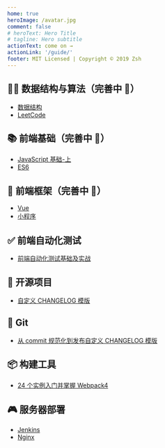 ```yaml
---
home: true
heroImage: /avatar.jpg
comment: false
# heroText: Hero Title
# tagline: Hero subtitle
actionText: come on →
actionLink: '/guide/'
footer: MIT Licensed | Copyright © 2019 Zsh
---
```


## 🤦‍♂️ 数据结构与算法（完善中 🚧）

- [数据结构](/passages/data-structures-introduction/)
- [LeetCode](/passages/LeetCode-introduction/)

## 📚 前端基础（完善中 🚧）

- [JavaScript 基础-上](/passages/javascript-first/)
- [ES6](/passages/es6-promise/)

## 🌌 前端框架（完善中 🚧）

- [Vue](/passages/vue-cli3/)
- [小程序](/passages/miniprogram-note/)

## ✅ 前端自动化测试

- [前端自动化测试基础及实战](/passages/automated-testing-learn-introduction)

## 🌝 开源项目

- [自定义 CHANGELOG 模版](https://www.npmjs.com/package/conventional-changelog-custom-config)

## 📂 Git

- [从 commit 规范化到发布自定义 CHANGELOG 模版](/passages/git-commit/)

## 📦 构建工具

- [24 个实例入门并掌握 Webpack4](/passages/webpack4-learn-introduction/)

## 🎮 服务器部署

- [Jenkins](/passages/server-jenkins/)
- [Nginx](/passages/server-nginx/)

<style scoped>
main ul:not(:last-child) {
  line-height: 2.5;
}

.show-in-github {
  display: none;
}
</style>
